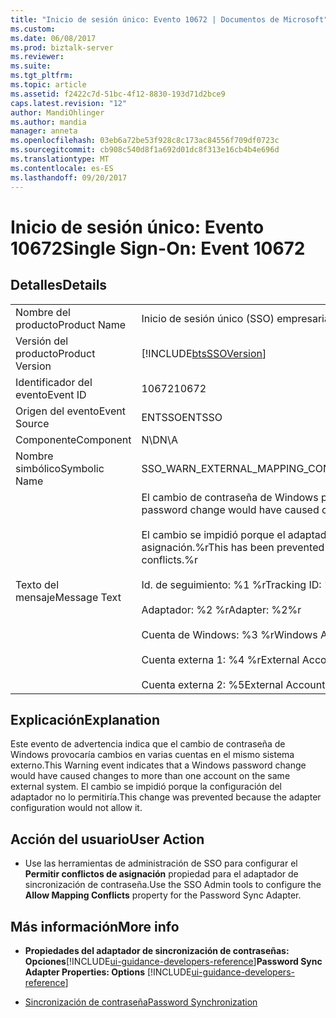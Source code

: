 ```yaml
---
title: "Inicio de sesión único: Evento 10672 | Documentos de Microsoft"
ms.custom: 
ms.date: 06/08/2017
ms.prod: biztalk-server
ms.reviewer: 
ms.suite: 
ms.tgt_pltfrm: 
ms.topic: article
ms.assetid: f2422c7d-51bc-4f12-8830-193d71d2bce9
caps.latest.revision: "12"
author: MandiOhlinger
ms.author: mandia
manager: anneta
ms.openlocfilehash: 03eb6a72be53f928c8c173ac84556f709df0723c
ms.sourcegitcommit: cb908c540d8f1a692d01dc8f313e16cb4b4e696d
ms.translationtype: MT
ms.contentlocale: es-ES
ms.lasthandoff: 09/20/2017
---
```

# <a name="single-sign-on-event-10672"></a><span data-ttu-id="70e29-102">Inicio de sesión único: Evento 10672</span><span class="sxs-lookup"><span data-stu-id="70e29-102">Single Sign-On: Event 10672</span></span>
## <a name="details"></a><span data-ttu-id="70e29-103">Detalles</span><span class="sxs-lookup"><span data-stu-id="70e29-103">Details</span></span>  
  
|||  
|-|-|  
|<span data-ttu-id="70e29-104">Nombre del producto</span><span class="sxs-lookup"><span data-stu-id="70e29-104">Product Name</span></span>|<span data-ttu-id="70e29-105">Inicio de sesión único (SSO) empresarial</span><span class="sxs-lookup"><span data-stu-id="70e29-105">Enterprise Single Sign-On</span></span>|  
|<span data-ttu-id="70e29-106">Versión del producto</span><span class="sxs-lookup"><span data-stu-id="70e29-106">Product Version</span></span>|[!INCLUDE[btsSSOVersion](../includes/btsssoversion-md.md)]|  
|<span data-ttu-id="70e29-107">Identificador del evento</span><span class="sxs-lookup"><span data-stu-id="70e29-107">Event ID</span></span>|<span data-ttu-id="70e29-108">10672</span><span class="sxs-lookup"><span data-stu-id="70e29-108">10672</span></span>|  
|<span data-ttu-id="70e29-109">Origen del evento</span><span class="sxs-lookup"><span data-stu-id="70e29-109">Event Source</span></span>|<span data-ttu-id="70e29-110">ENTSSO</span><span class="sxs-lookup"><span data-stu-id="70e29-110">ENTSSO</span></span>|  
|<span data-ttu-id="70e29-111">Componente</span><span class="sxs-lookup"><span data-stu-id="70e29-111">Component</span></span>|<span data-ttu-id="70e29-112">N\D</span><span class="sxs-lookup"><span data-stu-id="70e29-112">N\A</span></span>|  
|<span data-ttu-id="70e29-113">Nombre simbólico</span><span class="sxs-lookup"><span data-stu-id="70e29-113">Symbolic Name</span></span>|<span data-ttu-id="70e29-114">SSO_WARN_EXTERNAL_MAPPING_CONFLICT_NOT_ALLOWED</span><span class="sxs-lookup"><span data-stu-id="70e29-114">SSO_WARN_EXTERNAL_MAPPING_CONFLICT_NOT_ALLOWED</span></span>|  
|<span data-ttu-id="70e29-115">Texto del mensaje</span><span class="sxs-lookup"><span data-stu-id="70e29-115">Message Text</span></span>|<span data-ttu-id="70e29-116">El cambio de contraseña de Windows provocaría cambios en varias cuentas en el mismo sistema externo.%r</span><span class="sxs-lookup"><span data-stu-id="70e29-116">A Windows password change would have caused changes to more than one account on the same external system.%r</span></span><br /><br /> <span data-ttu-id="70e29-117">El cambio se impidió porque el adaptador de este sistema externo está configurado para no permitir conflictos de asignación.%r</span><span class="sxs-lookup"><span data-stu-id="70e29-117">This has been prevented because the adapter for this external system is configured to not allow mapping conflicts.%r</span></span><br /><br /> <span data-ttu-id="70e29-118">Id. de seguimiento: %1 %r</span><span class="sxs-lookup"><span data-stu-id="70e29-118">Tracking ID: %1%r</span></span><br /><br /> <span data-ttu-id="70e29-119">Adaptador: %2 %r</span><span class="sxs-lookup"><span data-stu-id="70e29-119">Adapter: %2%r</span></span><br /><br /> <span data-ttu-id="70e29-120">Cuenta de Windows: %3 %r</span><span class="sxs-lookup"><span data-stu-id="70e29-120">Windows Account: %3%r</span></span><br /><br /> <span data-ttu-id="70e29-121">Cuenta externa 1: %4 %r</span><span class="sxs-lookup"><span data-stu-id="70e29-121">External Account 1: %4%r</span></span><br /><br /> <span data-ttu-id="70e29-122">Cuenta externa 2: %5</span><span class="sxs-lookup"><span data-stu-id="70e29-122">External Account 2: %5</span></span>|  
  
## <a name="explanation"></a><span data-ttu-id="70e29-123">Explicación</span><span class="sxs-lookup"><span data-stu-id="70e29-123">Explanation</span></span>  
 <span data-ttu-id="70e29-124">Este evento de advertencia indica que el cambio de contraseña de Windows provocaría cambios en varias cuentas en el mismo sistema externo.</span><span class="sxs-lookup"><span data-stu-id="70e29-124">This Warning event indicates that a Windows password change would have caused changes to more than one account on the same external system.</span></span> <span data-ttu-id="70e29-125">El cambio se impidió porque la configuración del adaptador no lo permitiría.</span><span class="sxs-lookup"><span data-stu-id="70e29-125">This change was prevented because the adapter configuration would not allow it.</span></span>  
  
## <a name="user-action"></a><span data-ttu-id="70e29-126">Acción del usuario</span><span class="sxs-lookup"><span data-stu-id="70e29-126">User Action</span></span>  
  
-   <span data-ttu-id="70e29-127">Use las herramientas de administración de SSO para configurar el **Permitir conflictos de asignación** propiedad para el adaptador de sincronización de contraseña.</span><span class="sxs-lookup"><span data-stu-id="70e29-127">Use the SSO Admin tools to configure the **Allow Mapping Conflicts** property for the Password Sync Adapter.</span></span>  
  
## <a name="more-info"></a><span data-ttu-id="70e29-128">Más información</span><span class="sxs-lookup"><span data-stu-id="70e29-128">More info</span></span>
  
-   <span data-ttu-id="70e29-129">**Propiedades del adaptador de sincronización de contraseñas: Opciones**[!INCLUDE[ui-guidance-developers-reference](../includes/ui-guidance-developers-reference.md)]</span><span class="sxs-lookup"><span data-stu-id="70e29-129">**Password Sync Adapter Properties: Options** [!INCLUDE[ui-guidance-developers-reference](../includes/ui-guidance-developers-reference.md)]</span></span>
  
-   [<span data-ttu-id="70e29-130">Sincronización de contraseña</span><span class="sxs-lookup"><span data-stu-id="70e29-130">Password Synchronization</span></span>](../core/password-synchronization2.md)